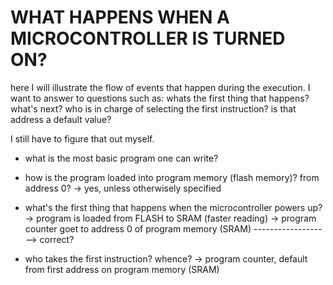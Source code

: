 # WHAT HAPPENS WHEN A MICROCONTROLLER IS TURNED ON?

here I will illustrate the flow of events that happen during the execution. 
I want to answer to questions such as:
  whats the first thing that happens? what's next?
  who is in charge of selecting the first instruction? is that address a default value?
  
I still have to figure that out myself.


* what is the most basic program one can write?


* how is the program loaded into program memory (flash memory)? from address 0?
-> yes, unless otherwisely specified 

* what's the first thing that happens when the microcontroller powers up?
-> program is loaded from FLASH to SRAM (faster reading)
-> program counter goet to address 0 of program memory (SRAM)     -------------------> correct?

* who takes the first instruction? whence? 
-> program counter, default from first address on program memory (SRAM)

